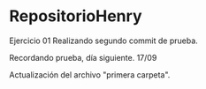 # RepositorioHenry
Ejercicio 01
Realizando segundo commit de prueba.

Recordando prueba, día siguiente. 17/09

Actualización del archivo "primera carpeta". 